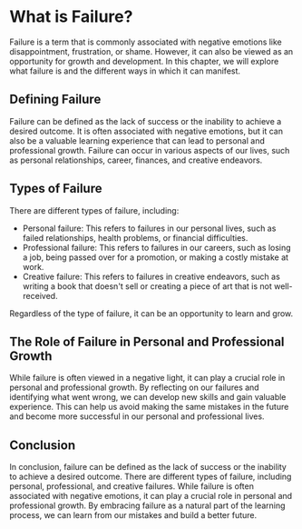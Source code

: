 What is Failure?
==================================================

Failure is a term that is commonly associated with negative emotions like disappointment, frustration, or shame. However, it can also be viewed as an opportunity for growth and development. In this chapter, we will explore what failure is and the different ways in which it can manifest.

Defining Failure
----------------

Failure can be defined as the lack of success or the inability to achieve a desired outcome. It is often associated with negative emotions, but it can also be a valuable learning experience that can lead to personal and professional growth. Failure can occur in various aspects of our lives, such as personal relationships, career, finances, and creative endeavors.

Types of Failure
----------------

There are different types of failure, including:

* Personal failure: This refers to failures in our personal lives, such as failed relationships, health problems, or financial difficulties.
* Professional failure: This refers to failures in our careers, such as losing a job, being passed over for a promotion, or making a costly mistake at work.
* Creative failure: This refers to failures in creative endeavors, such as writing a book that doesn't sell or creating a piece of art that is not well-received.

Regardless of the type of failure, it can be an opportunity to learn and grow.

The Role of Failure in Personal and Professional Growth
-------------------------------------------------------

While failure is often viewed in a negative light, it can play a crucial role in personal and professional growth. By reflecting on our failures and identifying what went wrong, we can develop new skills and gain valuable experience. This can help us avoid making the same mistakes in the future and become more successful in our personal and professional lives.

Conclusion
----------

In conclusion, failure can be defined as the lack of success or the inability to achieve a desired outcome. There are different types of failure, including personal, professional, and creative failures. While failure is often associated with negative emotions, it can play a crucial role in personal and professional growth. By embracing failure as a natural part of the learning process, we can learn from our mistakes and build a better future.
